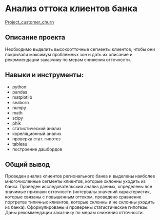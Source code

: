 # Анализ оттока клиентов банка

[Project_customer_churn](https://github.com/SofiaLipskaia/Portfolio/blob/main/%D0%90%D0%BD%D0%B0%D0%BB%D0%B8%D0%B7%20%D0%BE%D1%82%D1%82%D0%BE%D0%BA%D0%B0%20%D0%BA%D0%BB%D0%B8%D0%B5%D0%BD%D1%82%D0%BE%D0%B2%20%D0%B1%D0%B0%D0%BD%D0%BA%D0%B0/Project_customer_churn.ipynb)

## Описание проекта
Необходимо выделить высокоотточные сегменты клиентов, чтобы они покрывали максимум проблемных зон и дать их описание и рекоммендации заказчику по мерам снижения отточности.

## Навыки и инструменты:
* python
* pandas
* matplotlib
* seaborn
* numpy
* math
* scipy
* phik
* статистический анализ
* кореляционный анализ
* проверка стат. гипотез
* tableau
* построение дашбордов

## Общий вывод
Проведен анализ клиентов регионального банка и выделены наиболее многочисленные сегменты клиентов, которые склонны уходить из банка. Проведен исследовательский анализ данных, определены все значимые признаки отточности (интервалы значений характеристик, которые связаны с повышенным оттоком, проведено сравнение портретов типичных клиентов, которые склонны и не склонны уходить из банка). Сформулированы и проверены статистические гипотезы. Даны рекоммендации заказчику по мерам снижения отточности.
